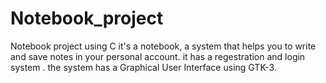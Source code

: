 # Notebook_project
Notebook project using C
it's a notebook, a system that helps you to write and save notes in your personal account.
it has a regestration and login system .
the system has a Graphical User Interface using GTK-3.
